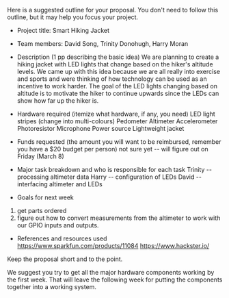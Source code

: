 
Here is a suggested outline for your proposal. You don't need to follow this
outline, but it may help you focus your project.

* Project title: Smart Hiking Jacket 

* Team members: 
David Song, Trinity Donohugh, Harry Moran

* Description (1 pp describing the basic idea)
We are planning to create a hiking jacket with LED lights that change based on the hiker's altitude levels. We came up with this idea because we are all really into exercise and sports and were thinking of how technology can be used as an incentive to work harder. The goal of the LED lights changing based on altitude is to motivate the hiker to continue upwards since the LEDs can show how far up the hiker is.

* Hardware required (itemize what hardware, if any, you need)
LED light stripes (change into multi-colours)
Pedometer
Altimeter 
Accelerometer 
Photoresistor 
Microphone 
Power source
Lightweight jacket

* Funds requested (the amount you will want to be reimbursed, remember you have
  a $20 budget per person)
not sure yet -- will figure out on Friday (March 8)

* Major task breakdown and who is responsible for each task
Trinity -- processing altimeter data 
Harry -- configuration of LEDs
David -- interfacing altimeter and LEDs

* Goals for next week
1. get parts ordered 
2. figure out how to convert measurements from the altimeter to work with our GPIO inputs and outputs. 

* References and resources used
https://www.sparkfun.com/products/11084 
https://www.hackster.io/ 

Keep the proposal short and to the point.

We suggest you try to get all the major hardware components working by the
first week. That will leave the following week for putting the components
together into a working system.
